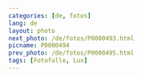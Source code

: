 ```yaml
---
categories: [de, fotos]
lang: de
layout: photo
next_photo: /de/fotos/P0000493.html
picname: P0000494
prev_photo: /de/fotos/P0000495.html
tags: [Fotofalle, Lux]
---
```

